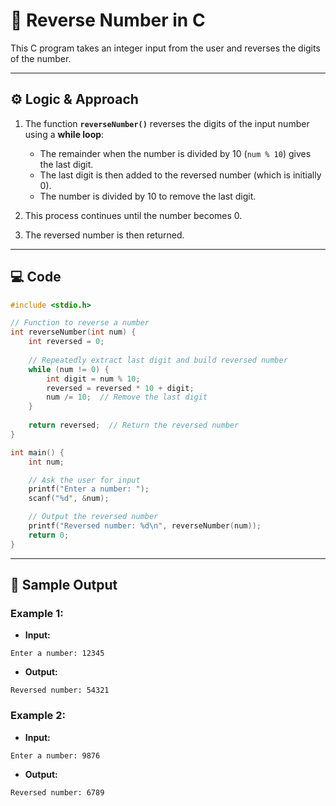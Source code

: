 # 🔄 Reverse Number in C

This C program takes an integer input from the user and reverses the digits of the number.

---

## ⚙️ Logic & Approach

1. The function **`reverseNumber()`** reverses the digits of the input number using a **while loop**:
   - The remainder when the number is divided by 10 (`num % 10`) gives the last digit.
   - The last digit is then added to the reversed number (which is initially 0).
   - The number is divided by 10 to remove the last digit.

2. This process continues until the number becomes 0.

3. The reversed number is then returned.

---

## 💻 Code

```c
#include <stdio.h>

// Function to reverse a number
int reverseNumber(int num) {
    int reversed = 0;
    
    // Repeatedly extract last digit and build reversed number
    while (num != 0) {
        int digit = num % 10;
        reversed = reversed * 10 + digit;
        num /= 10;  // Remove the last digit
    }
    
    return reversed;  // Return the reversed number
}

int main() {
    int num;

    // Ask the user for input
    printf("Enter a number: ");
    scanf("%d", &num);

    // Output the reversed number
    printf("Reversed number: %d\n", reverseNumber(num));
    return 0;
}
```

---
## 🧪 Sample Output
### **Example 1:**

- **Input:**

```
Enter a number: 12345
```

- **Output:**
```
Reversed number: 54321
```

### **Example 2:**

- **Input:**

```
Enter a number: 9876
```

- **Output:**
```
Reversed number: 6789
```
